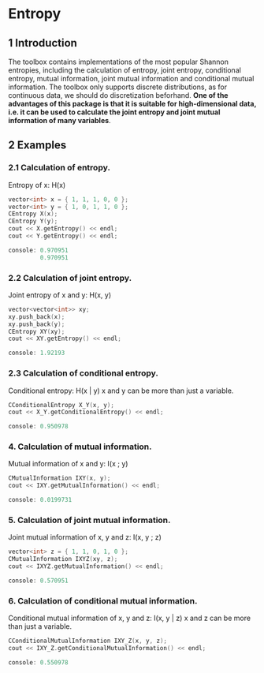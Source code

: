 # Entropy
## 1 Introduction
 The toolbox contains implementations of the most popular Shannon entropies, including the calculation of entropy, joint entropy, conditional entropy, mutual information, joint mutual information and conditional mutual information. The toolbox only supports discrete distributions, as for continuous data, we should do discretization beforhand. **One of the advantages of this package is that it is suitable for high-dimensional data, i.e. it can be used to calculate the joint entropy and joint mutual information of many variables**.
 
## 2 Examples
### 2.1 Calculation of entropy.
 Entropy of x: H(x)
 ``` C++
 vector<int> x = { 1, 1, 1, 0, 0 };
 vector<int> y = { 1, 0, 1, 1, 0 };
 CEntropy X(x);
 CEntropy Y(y);
 cout << X.getEntropy() << endl;
 cout << Y.getEntropy() << endl;
 
 console: 0.970951
          0.970951
 ```
### 2.2 Calculation of joint entropy.
 Joint entropy of x and y: H(x, y)
 ``` C++
 vector<vector<int>> xy;
 xy.push_back(x);
 xy.push_back(y);
 CEntropy XY(xy);
 cout << XY.getEntropy() << endl;
 
 console: 1.92193
 ```
### 2.3 Calculation of conditional entropy.
 Conditional entropy: H(x | y)
 x and y can be more than just a variable. 
 ``` C++
 CConditionalEntropy X_Y(x, y);
 cout << X_Y.getConditionalEntropy() << endl;
 
 console: 0.950978
 ```
### 4. Calculation of mutual information.
 Mutual information of x and y: I(x ; y)
 ``` C++
 CMutualInformation IXY(x, y);
 cout << IXY.getMutualInformation() << endl;
 
 console: 0.0199731
 ```
### 5. Calculation of joint mutual information.
 Joint mutual information of x, y and z: I(x, y ; z)
 ``` C++
 vector<int> z = { 1, 1, 0, 1, 0 };
 CMutualInformation IXYZ(xy, z);
 cout << IXYZ.getMutualInformation() << endl;
 
 console: 0.570951
 ```
### 6. Calculation of conditional mutual information.
 Conditional mutual information of x, y and z: I(x, y | z)
 x and z can be more than just a variable. 
 ``` C++
 CConditionalMutualInformation IXY_Z(x, y, z);
 cout << IXY_Z.getConditionalMutualInformation() << endl;
 
 console: 0.550978
 ```
